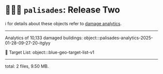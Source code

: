 # 🧑🏽‍🚒 `palisades`: Release Two

ℹ️ for details about these objects refer to [damage analytics](./damage-analytics.md).

---

Analytics of 10,133 damaged buildings: 
object:::palisades-analytics-2025-01-28-09-27-20-itglyy

🎯 Target List:
object:::blue-geo-target-list-v1

---

total: 2 files, 9.50 MB.
